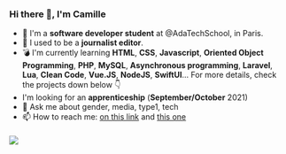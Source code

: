 ### Hi there 👋, I'm Camille

- :telescope: I'm a **software developer student** at @AdaTechSchool, in Paris.
- :pencil: I used to be a **journalist editor**.
- :bomb: I'm currently learning **HTML**, **CSS**, **Javascript**, **Oriented Object Programming**, **PHP**, **MySQL**, **Asynchronous programming**, **Laravel**, **Lua**, **Clean Code**, **Vue.JS**, **NodeJS**, **SwiftUI**... For more details, check the projects down below :point_down:
- I'm looking for an **apprenticeship** (**September/October** 2021)
- 💬 Ask me about gender, media, type1, tech 
- 📫 How to reach me: [on this link](https://www.linkedin.com/in/camille-m-lafrance/) and [this one](https://twitter.com/CamLafr)  

#### ![](https://media.giphy.com/media/dNgK7Ws7y176U/giphy.gif)
